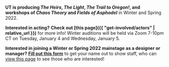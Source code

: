 **UT is producing *The Heirs*, *The Light*, *The Trail to Oregon!*, and workshops of *Chaos Theory* and *Fields of Asphodel*** in Winter and Spring 2022.

**Interested in acting?** **Check out [this page]({{ "get-involved/actors" | relative_url }})** for more info! Winter auditions will be held via Zoom 7-10pm CT on Tuesday, January 4 and Wednesday, January 5.

**Interested in joining a Winter or Spring 2022 mainstage as a designer or manager?** **[Fill out this form](https://forms.gle/qRpMdFR1HDCxAdTi8)** to get your name out to show staff, who can [view this page](https://docs.google.com/document/d/1-CPp6fKgUhwP6BdVOM4c6b-2FGZw49l3K-5_jnMQ5rk/edit) to see those who are interested!
